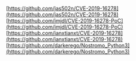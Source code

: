 [https://github.com/jas502n/CVE-2019-16278](https://github.com/jas502n/CVE-2019-16278)
[https://github.com/imjdl/CVE-2019-16278-PoC](https://github.com/imjdl/CVE-2019-16278-PoC)
[https://github.com/ianxtianxt/CVE-2019-16278](https://github.com/ianxtianxt/CVE-2019-16278)
[https://github.com/darkerego/Nostromo_Python3](https://github.com/darkerego/Nostromo_Python3)
